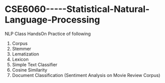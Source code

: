 # CSE6060-----Statistical-Natural-Language-Processing

NLP Class HandsOn Practice of following

1. Corpus
2. Stemmer
3. Lematization
4. Lexicon
5. Simple Text Classifier
6. Cosine Similarity
7. Document Classification (Sentiment Analysis on Movie Review Corpus)
